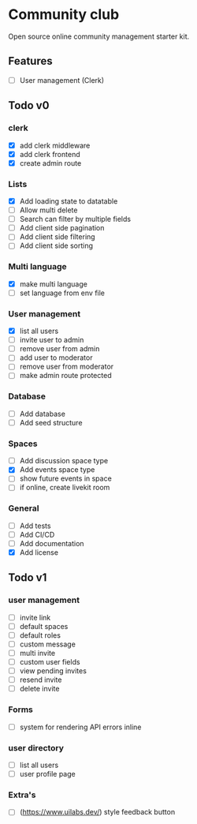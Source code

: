 # Community club

Open source online community management starter kit.

## Features

- [ ] User management (Clerk)

## Todo v0

### clerk

- [x] add clerk middleware
- [x] add clerk frontend
- [x] create admin route

### Lists

- [x] Add loading state to datatable
- [ ] Allow multi delete
- [ ] Search can filter by multiple fields
- [ ] Add client side pagination
- [ ] Add client side filtering
- [ ] Add client side sorting

### Multi language

- [x] make multi language
- [ ] set language from env file

### User management

- [x] list all users
- [ ] invite user to admin
- [ ] remove user from admin
- [ ] add user to moderator
- [ ] remove user from moderator
- [ ] make admin route protected

### Database

- [ ] Add database
- [ ] Add seed structure

### Spaces

- [ ] Add discussion space type
- [x] Add events space type
- [ ] show future events in space
- [ ] if online, create livekit room

### General

- [ ] Add tests
- [ ] Add CI/CD
- [ ] Add documentation
- [x] Add license

## Todo v1

### user management

- [ ] invite link
- [ ] default spaces
- [ ] default roles
- [ ] custom message
- [ ] multi invite
- [ ] custom user fields
- [ ] view pending invites
- [ ] resend invite
- [ ] delete invite

### Forms

- [ ] system for rendering API errors inline

### user directory

- [ ] list all users
- [ ] user profile page

### Extra's
- [ ] (https://www.uilabs.dev/) style feedback button